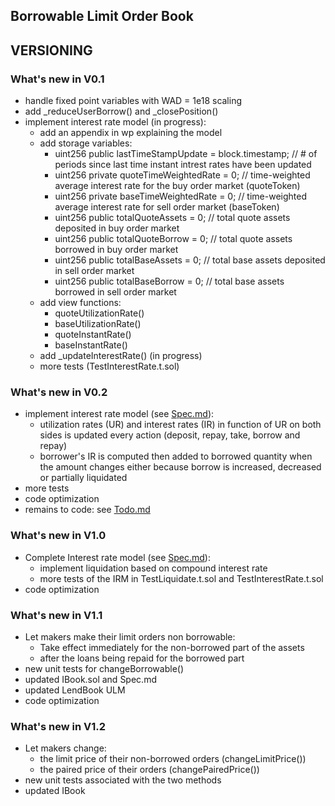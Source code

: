 ## Borrowable Limit Order Book
## VERSIONING

### What's new in V0.1

- handle fixed point variables with WAD = 1e18 scaling
- add _reduceUserBorrow() and _closePosition()
- implement interest rate model (in progress):
  - add an appendix in wp explaining the model
  - add storage variables:
    - uint256 public lastTimeStampUpdate = block.timestamp; // # of periods since last time instant intrest rates have been updated
    - uint256 private quoteTimeWeightedRate = 0; // time-weighted average interest rate for the buy order market (quoteToken)
    - uint256 private baseTimeWeightedRate = 0; // time-weighted average interest rate for sell order market (baseToken)
    - uint256 public totalQuoteAssets = 0; // total quote assets deposited in buy order market
    - uint256 public totalQuoteBorrow = 0; // total quote assets borrowed in buy order market
    - uint256 public totalBaseAssets = 0; // total base assets deposited in sell order market
    - uint256 public totalBaseBorrow = 0; // total base assets borrowed in sell order market
  - add view functions:
    - quoteUtilizationRate()
    - baseUtilizationRate()
    - quoteInstantRate()
    - baseInstantRate()
  - add _updateInterestRate() (in progress)
  - more tests (TestInterestRate.t.sol)

### What's new in V0.2

- implement interest rate model (see [Spec.md](Spec.md)):
  - utilization rates (UR) and interest rates (IR) in function of UR on both sides is updated every action (deposit, repay, take, borrow and repay)
  - borrower's IR is computed then added to borrowed quantity when the amount changes either because borrow is increased, decreased or partially liquidated
- more tests
- code optimization
- remains to code: see [Todo.md](Todo.md)

### What's new in V1.0

- Complete Interest rate model (see [Spec.md](Spec.md)):
  - implement liquidation based on compound interest rate
  - more tests of the IRM in TestLiquidate.t.sol and TestInterestRate.t.sol
- code optimization

### What's new in V1.1

- Let makers make their limit orders non borrowable:
  - Take effect immediately for the non-borrowed part of the assets
  - after the loans being repaid for the borrowed part
- new unit tests for changeBorrowable()
- updated IBook.sol and Spec.md
- updated LendBook ULM
- code optimization

### What's new in V1.2

- Let makers change:
  - the limit price of their non-borrowed orders (changeLimitPrice())
  - the paired price of their orders (changePairedPrice())
- new unit tests associated with the two methods
- updated IBook